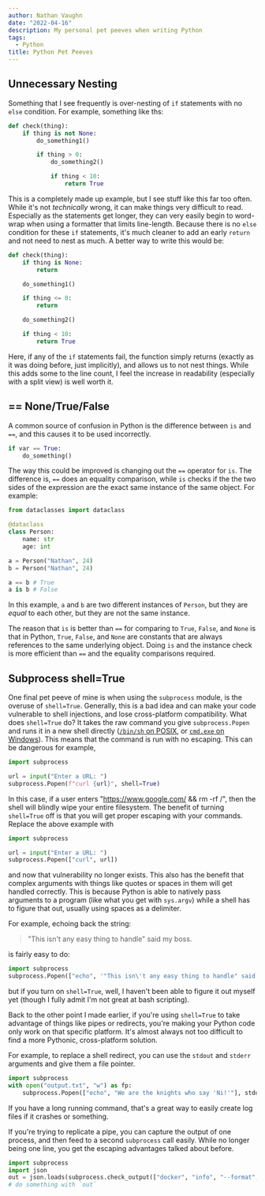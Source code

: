 ```yaml
---
author: Nathan Vaughn
date: "2022-04-16"
description: My personal pet peeves when writing Python
tags:
  - Python
title: Python Pet Peeves
---
```


## Unnecessary Nesting

Something that I see frequently is over-nesting of `if` statements with no
`else` condition. For example, something like ths:

```python
def check(thing):
    if thing is not None:
        do_something1()

        if thing > 0:
            do_something2()

            if thing < 10:
                return True
```

This is a completely made up example, but I see stuff like this far too often.
While it's not *technically* wrong, it can make things very difficult to read.
Especially as the statements get longer, they can very easily begin to word-wrap
when using a formatter that limits line-length. Because there is no `else` condition
for these `if` statements, it's much cleaner to add an early `return` and not need
to nest as much. A better way to write this would be:


```python
def check(thing):
    if thing is None:
        return

    do_something1()

    if thing <= 0:
        return

    do_something2()

    if thing < 10:
        return True
```

Here, if any of the `if` statements fail, the function simply returns
(exactly as it was doing before, just implicitly), and allows us to not nest things.
While this adds some to the line count, I feel the increase in readability
(especially with a split view) is well worth it.

## == None/True/False

A common source of confusion in Python is the difference between `is` and `==`,
and this causes it to be used incorrectly.

```python
if var == True:
    do_something()
```

The way this could be improved is changing out the `==` operator for `is`.
The difference is, `==` does an equality comparison, while `is` checks
if the the two sides of the expression are the exact same instance of the same object.
For example:

```python
from dataclasses import dataclass

@dataclass
class Person:
    name: str
    age: int

a = Person("Nathan", 24)
b = Person("Nathan", 24)

a == b # True
a is b # False
```

In this example, `a` and `b` are two different instances of `Person`, but they
are *equal* to each other, but they are not the same instance.

The reason that `is` is better than `==` for comparing to `True`, `False`, and `None`
is that in Python, `True`, `False`, and `None` are constants that are always
references to the same underlying object. Doing `is` and the instance check is more
efficient than `==` and the equality comparisons required.

## Subprocess shell=True

One final pet peeve of mine is when using the `subprocess` module, is the overuse
of `shell=True`. Generally, this is a bad idea and can make your code
vulnerable to shell injections, and lose cross-platform compatibility.
What does `shell=True` do? It takes the raw command
you give `subprocess.Popen` and runs it in a new shell directly
([`/bin/sh` on POSIX](https://github.com/python/cpython/blob/8560f4a0f288fec33ba49f85bb872353d631a4dc/Lib/subprocess.py#L1714-L1720),
or [`cmd.exe` on Windows](https://github.com/python/cpython/blob/8560f4a0f288fec33ba49f85bb872353d631a4dc/Lib/subprocess.py#L1433-L1437)).
This means that the command is run with no escaping. This can be dangerous
for example,

```python
import subprocess

url = input("Enter a URL: ")
subprocess.Popen(f"curl {url}", shell=True)
```

In this case, if a user enters "https://www.google.com/ && rm -rf /", then
the shell will blindly wipe your entire filesystem. The benefit of turning `shell=True`
off is that you will get proper escaping with your commands. Replace the above example
with

```python
import subprocess

url = input("Enter a URL: ")
subprocess.Popen(["curl", url])
```

and now that vulnerability no longer exists. This also has the benefit that complex
arguments with things like quotes or spaces in them will get handled correctly.
This is because Python is able to natively pass arguments to a program
(like what you get with `sys.argv`) while a shell has to figure that out, usually
using spaces as a delimiter.

For example, echoing back the string:

> "This isn't any easy thing to handle" said my boss.

is fairly easy to do:

```python
import subprocess
subprocess.Popen(["echo", '"This isn\'t any easy thing to handle" said my boss.'])
```

but if you turn on `shell=True`, well, I haven't been able to figure it out myself yet
(though I fully admit I'm not great at bash scripting).

Back to the other point I made earlier, if you're using `shell=True` to take
advantage of things like pipes or redirects, you're making your Python code
only work on that specific platform. It's almost always not too difficult to find
a more Pythonic, cross-platform solution.

For example, to replace a shell redirect, you can use the `stdout` and `stderr`
arguments and give them a file pointer.

```python
import subprocess
with open("output.txt", "w") as fp:
    subprocess.Popen(["echo", "We are the knights who say 'Ni!'"], stdout=fp)
```

If you have a long running command, that's a great way to easily create log
files if it crashes or something.

If you're trying to replicate a pipe, you can capture the output of one process,
and then feed to a second `subprocess` call easily. While no longer being one line,
you get the escaping advantages talked about before.

```python
import subprocess
import json
out = json.loads(subprocess.check_output(["docker", "info", "--format", "{{ json . }}"]))
# do something with `out`
```